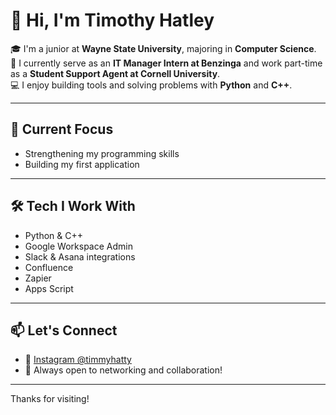 # 👋 Hi, I'm Timothy Hatley

🎓 I'm a junior at **Wayne State University**, majoring in **Computer Science**.  
💼 I currently serve as an **IT Manager Intern at Benzinga** and work part-time as a **Student Support Agent at Cornell University**.  
💻 I enjoy building tools and solving problems with **Python** and **C++**.  

---

## 🚀 Current Focus
- Strengthening my programming skills 
- Building my first application    

---

## 🛠️ Tech I Work With
- Python & C++  
- Google Workspace Admin  
- Slack & Asana integrations  
- Confluence
- Zapier
- Apps Script

---

## 📫 Let's Connect

- 📸 [Instagram @timmyhatty](https://www.instagram.com/timmyhatty/)  
- 💼 Always open to networking and collaboration!

---

Thanks for visiting!
